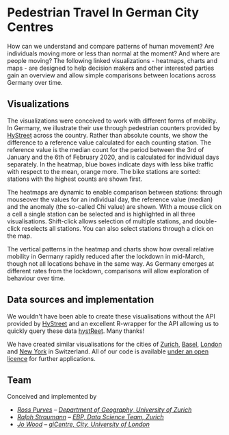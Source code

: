 <!-- Scripts to link to the Vega/Vega-Lite runtime -->
<script src="https://cdn.jsdelivr.net/npm/vega@5"></script>
<script src="https://cdn.jsdelivr.net/npm/vega-lite@4"></script>
<script src="https://cdn.jsdelivr.net/npm/vega-embed@6"></script>

# Pedestrian Travel In German City Centres

How can we understand and compare patterns of human movement? Are individuals moving more or less than normal at the moment? And where are people moving? The following linked visualizations - heatmaps, charts and maps - are designed to help decision makers and other interested parties gain an overview and allow simple comparisons between locations across Germany over time.

## Visualizations

The visualizations were conceived to work with different forms of mobility. In Germany, we illustrate their use through pedestrian counters provided by [HyStreet](https://hystreet.com) across the country. Rather than absolute counts, we show the difference to a reference value calculated for each counting station. The reference value is the median count for the period between the 3rd of January and the 6th of February 2020, and is calculated for individual days separately. In the heatmap, blue boxes indicate days with less bike traffic with respect to the mean, orange more. The bike stations are sorted: stations with the highest counts are shown first.

The heatmaps are dynamic to enable comparison between stations: through mouseover the values for an individual day, the reference value (median) and the anomaly (the so-called Chi value) are shown. With a mouse click on a cell a single station can be selected and is highlighted in all three visualisations. Shift-click allows selection of multiple stations, and double-click reselects all stations. You can also select stations through a click on the map.

The vertical patterns in the heatmap and charts show how overall relative mobility in Germany rapidly reduced after the lockdown in mid-March, though not all locations behave in the same way. As Germany emerges at different rates from the lockdown, comparisons will allow exploration of behaviour over time.

<div class="wide" id="visLinkedFoot"></div>

## Data sources and implementation

We wouldn't have been able to create these visualisations without the API provided by [HyStreet](https://hystreet.com) and an excellent R-wrapper for the API allowing us to quickly query these data [hystReet](https://cran.r-project.org/package=hystReet). Many thanks!

We have created similar visualisations for the cities of [Zurich](<(https://jwolondon.github.io/mobv/docs/zurich/)>), [Basel](https://jwolondon.github.io/mobv/docs/basel/), [London](https://jwolondon.github.io/mobv/docs/london/) and [New York](https://jwolondon.github.io/mobv/docs/newyork) in Switzerland. All of our code is available [under an open licence](https://github.com/jwoLondon/mobv/blob/master/LICENSE) for further applications.

## Team

Conceived and implemented by

- _[Ross Purves](https://twitter.com/GCUZH) – [Department of Geography, University of Zurich](https://www.geo.uzh.ch/~rsp/)_
- _[Ralph Straumann](https://twitter.com/rastrau) – [EBP, Data Science Team, Zurich](https://www.ebp.ch)_
- _[Jo Wood](https://twitter.com/jwolondon) – [giCentre, City, University of London](https://www.gicentre.net/jwo)_

<script src="js/germanyVisSpecs.js"></script>

